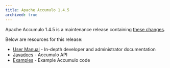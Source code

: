 ```yaml
---
title: Apache Accumulo 1.4.5
archived: true
---
```


Apache Accumulo 1.4.5 is a maintenance release containing [these changes][changes].

Below are resources for this release:

* [User Manual] - In-depth developer and administrator documentation
* [Javadocs] - Accumulo API
* [Examples] - Example Accumulo code

[changes]: https://github.com/apache/accumulo/blob/1.4.5/CHANGES
[User Manual]: /1.4/accumulo_user_manual.pdf
[Javadocs]: /1.4/apidocs/
[Examples]: /1.4/examples/
